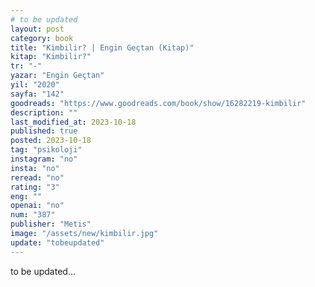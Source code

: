 ```yaml
---
# to be updated
layout: post
category: book
title: "Kimbilir? | Engin Geçtan (Kitap)"
kitap: "Kimbilir?"
tr: "-"
yazar: "Engin Geçtan"
yil: "2020"
sayfa: "142"
goodreads: "https://www.goodreads.com/book/show/16282219-kimbilir"
description: ""
last_modified_at: 2023-10-18
published: true
posted: 2023-10-18
tag: "psikoloji"
instagram: "no"
insta: "no"
reread: "no"
rating: "3"
eng: ""
openai: "no"
num: "387"
publisher: "Metis"
image: "/assets/new/kimbilir.jpg"
update: "tobeupdated"
---
```


to be updated...
